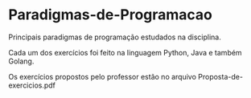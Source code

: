 # Paradigmas-de-Programacao
 Principais paradigmas de programação estudados na disciplina.

Cada um dos exercícios foi feito na linguagem Python, Java e também Golang.

Os exercícios propostos pelo professor estão no arquivo Proposta-de-exercicios.pdf
